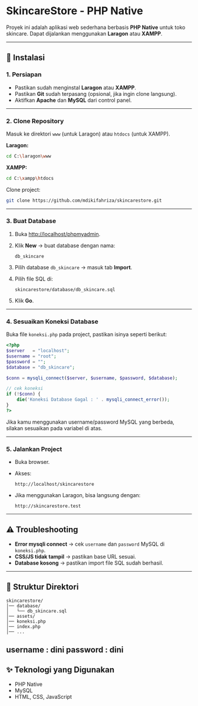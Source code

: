 # SkincareStore - PHP Native

Proyek ini adalah aplikasi web sederhana berbasis **PHP Native** untuk toko skincare.
Dapat dijalankan menggunakan **Laragon** atau **XAMPP**.

---

## 🚀 Instalasi

### 1. Persiapan

* Pastikan sudah menginstal **Laragon** atau **XAMPP**.
* Pastikan **Git** sudah terpasang (opsional, jika ingin clone langsung).
* Aktifkan **Apache** dan **MySQL** dari control panel.

---

### 2. Clone Repository

Masuk ke direktori `www` (untuk Laragon) atau `htdocs` (untuk XAMPP).

**Laragon:**

```bash
cd C:\laragon\www
```

**XAMPP:**

```bash
cd C:\xampp\htdocs
```

Clone project:

```bash
git clone https://github.com/mdikifahriza/skincarestore.git
```

---

### 3. Buat Database

1. Buka [http://localhost/phpmyadmin](http://localhost/phpmyadmin).
2. Klik **New** → buat database dengan nama:

   ```
   db_skincare
   ```
3. Pilih database `db_skincare` → masuk tab **Import**.
4. Pilih file SQL di:

   ```
   skincarestore/database/db_skincare.sql
   ```
5. Klik **Go**.

---

### 4. Sesuaikan Koneksi Database

Buka file `koneksi.php` pada project, pastikan isinya seperti berikut:

```php
<?php
$server   = "localhost";
$username = "root";
$password = "";
$database = "db_skincare";

$conn = mysqli_connect($server, $username, $password, $database);

// cek koneksi
if (!$conn) {
    die('Koneksi Database Gagal : ' . mysqli_connect_error());
}
?>
```

Jika kamu menggunakan username/password MySQL yang berbeda, silakan sesuaikan pada variabel di atas.

---

### 5. Jalankan Project

* Buka browser.
* Akses:

  ```
  http://localhost/skincarestore
  ```
* Jika menggunakan Laragon, bisa langsung dengan:

  ```
  http://skincarestore.test
  ```

---

## ⚠️ Troubleshooting

* **Error mysqli connect** → cek `username` dan `password` MySQL di `koneksi.php`.
* **CSS/JS tidak tampil** → pastikan base URL sesuai.
* **Database kosong** → pastikan import file SQL sudah berhasil.

---

## 📂 Struktur Direktori

```
skincarestore/
│── database/
│   └── db_skincare.sql
│── assets/
│── koneksi.php
│── index.php
│── ...
```
username : dini
password : dini
---

## ✨ Teknologi yang Digunakan

* PHP Native
* MySQL
* HTML, CSS, JavaScript
